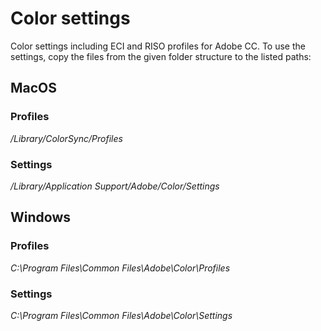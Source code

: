 # Color settings

Color settings including ECI and RISO profiles for Adobe CC. To use the settings, copy the files from the given folder structure to the listed paths:


## MacOS

### Profiles
*/Library/ColorSync/Profiles*

### Settings
*/Library/Application Support/Adobe/Color/Settings* 

## Windows

### Profiles
*C:\Program Files\Common Files\Adobe\Color\Profiles*

### Settings
*C:\Program Files\Common Files\Adobe\Color\Settings*

